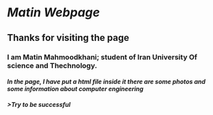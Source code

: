 # *Matin Webpage*
## Thanks for visiting the page
### I am Matin Mahmoodkhani; student of Iran University Of science and Thechnology. 
#### *In the page, I have put a __html__ file inside it there are some photos and some information about __computer engineering__*
#### *>Try to be successful*
